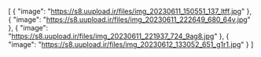 [
  {
    "image": "https://s8.uupload.ir/files/img_20230611_150551_137_ltff.jpg"
  },
  {
    "image": "https://s8.uupload.ir/files/img_20230611_222649_680_64v.jpg"
  },
  {
    "image": "https://s8.uupload.ir/files/img_20230611_221937_724_9ag8.jpg"
  },
  {
    "image": "https://s8.uupload.ir/files/img_20230612_133052_651_g1r1.jpg"
  }
]
